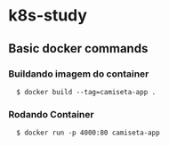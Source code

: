 # k8s-study

## Basic docker commands

### Buildando imagem do container

```
  $ docker build --tag=camiseta-app .
```

### Rodando Container

```
  $ docker run -p 4000:80 camiseta-app
```
